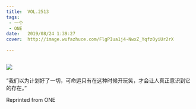 ```yaml
---
title:	VOL.2513
tags:
 - 一个
 - ONE
date:	2019/08/24 1:39:27
cover:	http://image.wufazhuce.com/FlgPIua1j4-NwxZ_Yqfz0yiUr2rX

---
```

![](http://image.wufazhuce.com/FlgPIua1j4-NwxZ_Yqfz0yiUr2rX)
---

“我们以为计划好了一切，可命运只有在这种时候开玩笑，才会让人真正意识到它的存在。”
 
Reprinted from ONE
